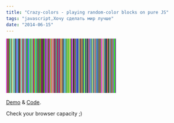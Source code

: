 ```yaml
---
title: "Crazy-colors - playing random-color blocks on pure JS"
tags: "javascript,Хочу сделать мир лучше"
date: "2014-06-15"
---
```


[![](images/Screenshot-2014-06-15-14.26.27-300x149.png "Screenshot 2014-06-15 14.26.27")](https://stepansuvorov.com/useIt/crazy-colors/)

[Demo](https://stepansuvorov.com/useIt/crazy-colors/) & [Code](https://github.com/stevermeister/crazy-colors "github").

Check your browser capacity ;)
